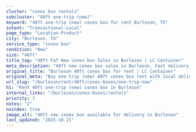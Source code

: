 ```yaml
---
cluster: "conex box rentals"
subcluster: "40ft one-trip (new)"
keyword: "40ft one-trip (new) conex box for rent Burleson, TX"
intent: "Transactional-Local"
page_type: "Location-Product"
city: "Burleson, TX"
service_type: "conex box"
condition: "New"
size: "40ft"
title_tag: "40ft Faf New conex box Sales in Burleson | LC Container"
meta_description: "40ft new conex box sales in Burleson. Fast delivery, competitive pricing. Serving conex boxes area. Quote ID: ICA. Call (214) 524-4168 for your free quote today."
original_title: "Burleson 40ft conex box for rent | LC Container"
original_meta: "Buy one-trip (new) 40ft conex box rent with local delivery in Burleson, TX. LC Container — local Since 2003. Request a fast quote today."
url_slug: "/burleson/rent/40ft/conex-boxes/one-trip-new"
h1: "Rent 40ft one-trip (new) conex box in Burleson"
internal_links: "/burleson/conex-boxes/rentals"
priority: 3
notes: "2"
noindex: true
image_alt: "40ft new conex box available for delivery in Burleson"
last_updated: "2025-10-21"
---
```


<!-- TODO: Add unique city/inventory copy, images, and internal links here. -->
